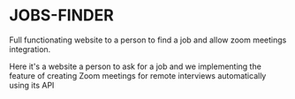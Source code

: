 # JOBS-FINDER
Full functionating website to a person to find a job and allow zoom meetings integration.

Here it's a website a person to ask for a job and we implementing the feature of creating Zoom meetings for remote interviews automatically using its API

